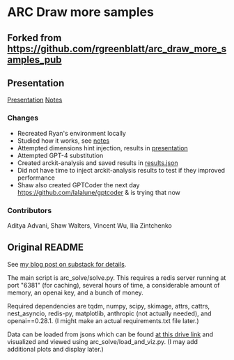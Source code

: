# ARC Draw more samples

## Forked from https://github.com/rgreenblatt/arc_draw_more_samples_pub

## Presentation

[Presentation](https://docs.google.com/presentation/d/1TSviK0q04J6OOje3KKVQHnA0xuPeSKWs7TfWzkFDKc8/edit)
[Notes](https://docs.google.com/document/d/16cyM-GyRWkhQ7KGeLOaCaGW4t9OtOqRF1IXrzi8AGFA/edit)

### Changes

- Recreated Ryan's environment locally
- Studied how it works, see [notes](https://docs.google.com/document/d/16cyM-GyRWkhQ7KGeLOaCaGW4t9OtOqRF1IXrzi8AGFA/edit)
- Attempted dimensions hint injection, results in [presentation](https://docs.google.com/presentation/d/1TSviK0q04J6OOje3KKVQHnA0xuPeSKWs7TfWzkFDKc8/edit)
- Attempted GPT-4 substitution
- Created arckit-analysis and saved results in [results.json](./arckit-analysis/results.json)
- Did not have time to inject arckit-analysis results to test if they improved performance
- Shaw also created GPTCoder the next day https://github.com/lalalune/gptcoder & is trying that now



### Contributors

Aditya Advani, Shaw Walters, Vincent Wu, Ilia Zintchenko


## Original README

See [my blog post on substack for details](https://redwoodresearch.substack.com/p/getting-50-sota-on-arc-agi-with-gpt).

The main script is arc_solve/solve.py. This requires a redis server running at port "6381" (for caching), several hours of time, a considerable amount of memory, an openai key, and a bunch of money.

Required dependencies are tqdm, numpy, scipy, skimage, attrs, cattrs, nest_asyncio, redis-py, matplotlib, anthropic (not actually needed), and openai==0.28.1. (I might make an actual requirements.txt file later.)

Data can be loaded from jsons which can be found [at this drive link](https://drive.google.com/file/d/1t3LmW0oxnRHTksgeUrMwPYZMZ8dOb4X4/view?usp=sharing) and visualized and viewed using arc_solve/load_and_viz.py. (I may add additional plots and display later.)
